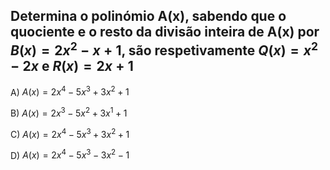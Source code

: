 ## Determina o polinómio A(x), sabendo que o quociente e o resto da divisão inteira de A(x) por $B(x) = 2x^{2}-x+1$, são respetivamente $Q(x) = x^{2}-2x$  e $R(x) = 2x+1$

A) $A(x) = 2x^{4}-5x^{3}+3x^{2}+1$

B) $A(x) = 2x^{3}-5x^{2}+3x^{1}+1$ 
 
C) $A(x) = 2x^{4}-5x^{3}+3x^{2}+1$

D) $A(x) = 2x^{4}-5x^{3}-3x^{2}-1$
